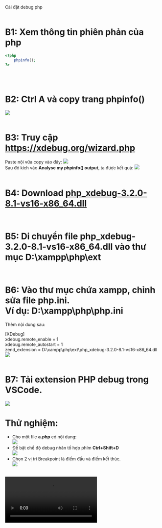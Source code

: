 Cài đặt debug php 
<br><br>
# B1: Xem thông tin phiên phản của php
``` PHP
<?php
    phpinfo();
?>
```
<br><br>
# B2: Ctrl A và copy trang phpinfo()
<image src="./img/phpinfo.png"></image><br><br>
# B3: Truy cập <a href="https://xdebug.org/wizard.php">https://xdebug.org/wizard.php</a><br>
Paste nội vừa copy vào đây:
<image src="./img/wizard.png"></image><br>
Sau đó kích vào <b>Analyse my phpinfo() output</b>, ta được kết quả:
<image src="./img/1.png"></image><br><br>
# B4: Download <a href="https://xdebug.org/files/php_xdebug-3.2.0-8.1-vs16-x86_64.dll">php_xdebug-3.2.0-8.1-vs16-x86_64.dll</a><br><br>
# B5: Di chuyển file <b>php_xdebug-3.2.0-8.1-vs16-x86_64.dll</b> vào thư mục <b>D:\xampp\php\ext</b><br><br>
# B6: Vào thư mục chứa xampp, chỉnh sửa file php.ini.<br>Ví dụ: <b>D:\xampp\php\php.ini</b><br>
Thêm nội dung sau:

[XDebug]<br>
xdebug.remote_enable = 1<br>
xdebug.remote_autostart = 1<br>
zend_extension = D:\xampp\php\ext\php_xdebug-3.2.0-8.1-vs16-x86_64.dll<br>
<image src="./img/phpinitdebug.png"></image>
<br><br>
# B7: Tải extension PHP debug trong VSCode.
<image src="./img/ext.png"></image>
# Thử nghiệm:<br>
- Cho một file <b>a.php</b> có nội dung:<br>
<image src="./img/test1.png"></image><br>
- Để bật chế độ debug nhân tổ hợp phím <b>Ctrl+Shift+D</b><br>
<image src="./img/test2.png"></image><br>
- Chọn 2 vị trí Breakpoint là điểm đầu và điểm kết thúc.<br>
<image src="./img/test4.png"></image>
<br>
<video src="./img/bandicam 2023-02-09 16-02-44-815.mp4" controls="controls" style="max-width: 730px;">Video
</video>

